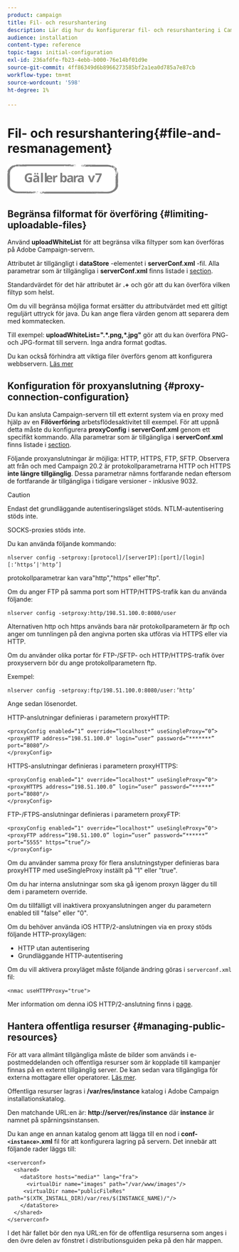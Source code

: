 ```yaml
---
product: campaign
title: Fil- och resurshantering
description: Lär dig hur du konfigurerar fil- och resurshantering i Campaign
audience: installation
content-type: reference
topic-tags: initial-configuration
exl-id: 236afdfe-fb23-4ebb-b000-76e14bf01d9e
source-git-commit: 4ff86349d6b8966273585bf2a1ea0d785a7e87cb
workflow-type: tm+mt
source-wordcount: '598'
ht-degree: 1%

---
```


# Fil- och resurshantering{#file-and-resmanagement}

![](../../assets/v7-only.svg)

## Begränsa filformat för överföring {#limiting-uploadable-files}

Använd **uploadWhiteList** för att begränsa vilka filtyper som kan överföras på Adobe Campaign-servern.

Attributet är tillgängligt i **dataStore** -elementet i **serverConf.xml** -fil. Alla parametrar som är tillgängliga i **serverConf.xml** finns listade i [section](../../installation/using/the-server-configuration-file.md).

Standardvärdet för det här attributet är **.+** och gör att du kan överföra vilken filtyp som helst.

Om du vill begränsa möjliga format ersätter du attributvärdet med ett giltigt reguljärt uttryck för java. Du kan ange flera värden genom att separera dem med kommatecken.

Till exempel: **uploadWhiteList=&quot;.&#42;.png,&#42;.jpg&quot;** gör att du kan överföra PNG- och JPG-format till servern. Inga andra format godtas.

Du kan också förhindra att viktiga filer överförs genom att konfigurera webbservern. [Läs mer](web-server-configuration.md)

## Konfiguration för proxyanslutning {#proxy-connection-configuration}

Du kan ansluta Campaign-servern till ett externt system via en proxy med hjälp av en **Filöverföring** arbetsflödesaktivitet till exempel. För att uppnå detta måste du konfigurera **proxyConfig** i **serverConf.xml** genom ett specifikt kommando. Alla parametrar som är tillgängliga i **serverConf.xml** finns listade i [section](../../installation/using/the-server-configuration-file.md).

Följande proxyanslutningar är möjliga: HTTP, HTTPS, FTP, SFTP. Observera att från och med Campaign 20.2 är protokollparametrarna HTTP och HTTPS **inte längre tillgänglig**. Dessa parametrar nämns fortfarande nedan eftersom de fortfarande är tillgängliga i tidigare versioner - inklusive 9032.

>[!CAUTION]
>
>Endast det grundläggande autentiseringsläget stöds. NTLM-autentisering stöds inte.
>
>SOCKS-proxies stöds inte.

Du kan använda följande kommando:

```
nlserver config -setproxy:[protocol]/[serverIP]:[port]/[login][:‘https’|'http’]
```

protokollparametrar kan vara&quot;http&quot;,&quot;https&quot; eller&quot;ftp&quot;.

Om du anger FTP på samma port som HTTP/HTTPS-trafik kan du använda följande:

```
nlserver config -setproxy:http/198.51.100.0:8080/user
```

Alternativen http och https används bara när protokollparametern är ftp och anger om tunnlingen på den angivna porten ska utföras via HTTPS eller via HTTP.

Om du använder olika portar för FTP-/SFTP- och HTTP/HTTPS-trafik över proxyservern bör du ange protokollparametern ftp.


Exempel:

```
nlserver config -setproxy:ftp/198.51.100.0:8080/user:’http’
```

Ange sedan lösenordet.

HTTP-anslutningar definieras i parametern proxyHTTP:

```
<proxyConfig enabled=“1” override=“localhost*” useSingleProxy=“0”>
<proxyHTTP address=“198.51.100.0" login=“user” password=“*******” port=“8080”/>
</proxyConfig>
```

HTTPS-anslutningar definieras i parametern proxyHTTPS:

```
<proxyConfig enabled=“1" override=“localhost*” useSingleProxy=“0">
<proxyHTTPS address=“198.51.100.0” login=“user” password=“******” port=“8080"/>
</proxyConfig>
```

FTP-/FTPS-anslutningar definieras i parametern proxyFTP:

```
<proxyConfig enabled=“1" override=“localhost*” useSingleProxy=“0">
<proxyFTP address=“198.51.100.0” login=“user” password=“******” port=“5555" https=”true”/>
</proxyConfig>
```

Om du använder samma proxy för flera anslutningstyper definieras bara proxyHTTP med useSingleProxy inställt på &quot;1&quot; eller &quot;true&quot;.

Om du har interna anslutningar som ska gå igenom proxyn lägger du till dem i parametern override.

Om du tillfälligt vill inaktivera proxyanslutningen anger du parametern enabled till &quot;false&quot; eller &quot;0&quot;.

Om du behöver använda iOS HTTP/2-anslutningen via en proxy stöds följande HTTP-proxylägen:

* HTTP utan autentisering
* Grundläggande HTTP-autentisering

Om du vill aktivera proxyläget måste följande ändring göras i `serverconf.xml` fil:

```
<nmac useHTTPProxy="true">
```

Mer information om denna iOS HTTP/2-anslutning finns i [page](../../delivery/using/about-mobile-app-channel.md).

## Hantera offentliga resurser {#managing-public-resources}

För att vara allmänt tillgängliga måste de bilder som används i e-postmeddelanden och offentliga resurser som är kopplade till kampanjer finnas på en externt tillgänglig server. De kan sedan vara tillgängliga för externa mottagare eller operatorer. [Läs mer](../../installation/using/deploying-an-instance.md#managing-public-resources).

Offentliga resurser lagras i **/var/res/instance** katalog i Adobe Campaign installationskatalog.

Den matchande URL:en är: **http://server/res/instance** där **instance** är namnet på spårningsinstansen.

Du kan ange en annan katalog genom att lägga till en nod i **conf-`<instance>`.xml** fil för att konfigurera lagring på servern. Det innebär att följande rader läggs till:

```
<serverconf>
  <shared>
    <dataStore hosts="media*" lang="fra">
      <virtualDir name="images" path="/var/www/images"/>
     <virtualDir name="publicFileRes" path="$(XTK_INSTALL_DIR)/var/res/$(INSTANCE_NAME)/"/>
    </dataStore>
  </shared>
</serverconf>
```

I det här fallet bör den nya URL:en för de offentliga resurserna som anges i den övre delen av fönstret i distributionsguiden peka på den här mappen.
